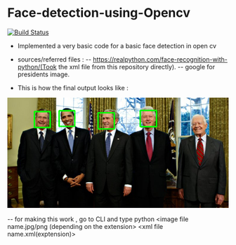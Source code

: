 # Face-detection-using-Opencv
[![Build Status](https://travis-ci.org/nileshpatra/Face-detection-using-Opencv.svg?branch=master)](https://travis-ci.org/nileshpatra/Face-detection-using-Opencv)

- Implemented a very basic code for a basic face detection in open cv
- sources/referred files :
  -- https://realpython.com/face-recognition-with-python/(Took the xml file from this repository directly).
  -- google for presidents image.
  
 - This is how the final output looks like :
  <img src = "https://github.com/nileshpatra/Face-detection-using-Opencv/blob/master/faces%20detected%20!.png">
  
  -- for making this work , go to CLI and type python <python code file name> <image file name.jpg/png (depending on the extension> 
    <xml file name.xml(exptension)> 
  
  
